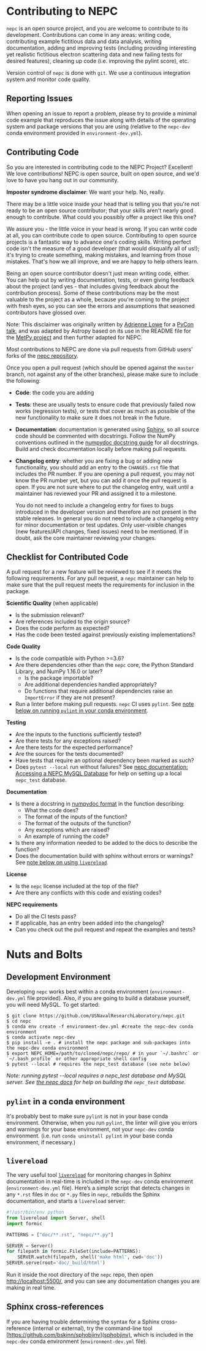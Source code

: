 Contributing to NEPC
====================

`nepc` is an open source project, and you are welcome to contribute to its development. Contributions can come in any areas: writing code, contributing example fictitious data and data analysis, writing documentation, adding and improving tests (including providing interesting yet realistic fictitious electron scattering data and new failing tests for desired features), cleaning up code (i.e. improving the pylint score),  etc.

Version control of `nepc` is done with `git`. We use a continuous integration system and monitor code quality. 

Reporting Issues
----------------

When opening an issue to report a problem, please try to provide a minimal code
example that reproduces the issue along with details of the operating
system and package versions that you are using (relative to the `nepc-dev` conda
environment provided in `environment-dev.yml`).

Contributing Code
-----------------

So you are interested in contributing code to the NEPC Project? Excellent!
We love contributions! NEPC is open source, built on open source,
and we'd love to have you hang out in our community.

**Imposter syndrome disclaimer**: We want your help. No, really.

There may be a little voice inside your head that is telling you that you're not
ready to be an open source contributor; that your skills aren't nearly good
enough to contribute. What could you possibly offer a project like this one?

We assure you - the little voice in your head is wrong. If you can write code at
all, you can contribute code to open source. Contributing to open source
projects is a fantastic way to advance one's coding skills. Writing perfect code
isn't the measure of a good developer (that would disqualify all of us!); it's
trying to create something, making mistakes, and learning from those
mistakes. That's how we all improve, and we are happy to help others learn.

Being an open source contributor doesn't just mean writing code, either. You can
help out by writing documentation, tests, or even giving feedback about the
project (and yes - that includes giving feedback about the contribution
process). Some of these contributions may be the most valuable to the project as
a whole, because you're coming to the project with fresh eyes, so you can see
the errors and assumptions that seasoned contributors have glossed over.

Note: This disclaimer was originally written by
[Adrienne Lowe](https://github.com/adriennefriend) for a
[PyCon talk](https://www.youtube.com/watch?v=6Uj746j9Heo), and was adapted by
Astropy based on its use in the README file for the
[MetPy project](https://github.com/Unidata/MetPy) and then further adapted for NEPC.

Most contributions to NEPC are done via pull requests from GitHub users'
forks of the [nepc repository](https://github.com/USNavalResearchLaboratory/nepc).

Once you open a pull request (which should be opened against the ``master``
branch, not against any of the other branches), please make sure to
include the following:

- **Code**: the code you are adding

- **Tests**: these are usually tests to ensure code that previously
  failed now works (regression tests), or tests that cover as much as possible
  of the new functionality to make sure it does not break in the future.

- **Documentation**: documentation is generated using 
  [Sphinx](http://www.sphinx-doc.org/en/master/index.html), so 
  all source code should be commented with docstrings. Follow the NumPy conventions 
  outlined in the 
  [numpydoc docstring guide](https://numpydoc.readthedocs.io/en/latest/format.html) 
  for all docstrings.  Build and check documentation locally before making pull requests.

- **Changelog entry**: whether you are fixing a bug or adding new
  functionality, you should add an entry to the ``CHANGES.rst`` file that
  includes the PR number. If you are opening a pull request, you may not know
  the PR number yet, but you can add it once the pull request is open. If you
  are not sure where to put the changelog entry, wait until a maintainer
  has reviewed your PR and assigned it to a milestone.

  You do not need to include a changelog entry for fixes to bugs introduced in
  the developer version and therefore are not present in the stable releases. In
  general you do not need to include a changelog entry for minor documentation
  or test updates. Only user-visible changes (new features/API changes, fixed
  issues) need to be mentioned. If in doubt, ask the core maintainer reviewing
  your changes.

<!--
Other Tips
----------

- To prevent the automated tests from running, you can add ``[ci skip]`` to your
  commit message. This is useful if your PR is a work in progress and you are
  not yet ready for the tests to run. For example:

      $ git commit -m "WIP widget [ci skip]"

  - If you already made the commit without including this string, you can edit
    your existing commit message by running:

        $ git commit --amend

- To skip only the tests running on GitHub Actions use ``[skip github]``.

- If your commit makes substantial changes to the documentation but no code
  changes, then you can use ``[skip github]``, which will skip GitHub Actions CI
  because documentation build is done on CircleCI. The exception to this rule
  is when your changes to documentation include code snippets that need to
  be tested using ``doctest``.

- When contributing trivial documentation fixes (i.e., fixes to typos, spelling,
  grammar) that don't contain any special markup and are not associated with
  code changes, please include the string ``[skip github]`` in your commit
  message.

      $ git commit -m "Fixed typo [skip github]"
-->


Checklist for Contributed Code
------------------------------

A pull request for a new feature will be reviewed to see if it meets the
following requirements. For any pull request, a `nepc` maintainer can help
to make sure that the pull request meets the requirements for inclusion in the
package.

**Scientific Quality** (when applicable)
  * Is the submission relevant?
  * Are references included to the origin source?
  * Does the code perform as expected?
  * Has the code been tested against previously existing implementations?

**Code Quality**
  * Is the code compatible with Python >=3.6?
  * Are there dependencies other than the `nepc` core, the Python Standard
    Library, and NumPy 1.16.0 or later?
    * Is the package importable? 
    * Are additional dependencies handled appropriately?
    * Do functions that require additional dependencies raise an `ImportError`
      if they are not present?
  * Run a linter before making pull requests. `nepc` CI uses `pylint`. See 
    [note below on running `pylint` in your conda environment](#pylint-in-a-conda-environment).

**Testing**
  * Are the inputs to the functions sufficiently tested?
  * Are there tests for any exceptions raised?
  * Are there tests for the expected performance?
  * Are the sources for the tests documented?
  * Have tests that require an optional dependency been marked as such?
  * Does ``pytest --local`` run without failures? See [nepc documentation: Accessing a NEPC MySQL Database](https://nepc.readthedocs.io/en/latest/mysql.html) for help on setting up a local `nepc_test` database.

**Documentation**
  * Is there a docstring in [numpydoc format](https://numpydoc.readthedocs.io/en/latest/format.html) in the function describing:
    * What the code does?
    * The format of the inputs of the function?
    * The format of the outputs of the function?
    * Any exceptions which are raised?
    * An example of running the code?
  * Is there any information needed to be added to the docs to describe the function?
  * Does the documentation build with sphinx without errors or warnings? See 
    [note below on using `livereload`](#livereload).

**License**
  * Is the `nepc` license included at the top of the file?
  * Are there any conflicts with this code and existing codes?

**NEPC requirements**
  * Do all the CI tests pass?
  * If applicable, has an entry been added into the changelog?
  * Can you check out the pull request and repeat the examples and tests?

Nuts and Bolts
==============

Development Environment
-----------------------

Developing `nepc` works best within a conda environment (`environment-dev.yml` file provided). 
Also, if you are going to build a database yourself, you will need MySQL. To get started:

```console
$ git clone https://github.com/USNavalResearchLaboratory/nepc.git
$ cd nepc
$ conda env create -f environment-dev.yml #create the nepc-dev conda environment 
$ conda activate nepc-dev
$ pip install -e . # install the nepc package and sub-packages into the nepc-dev conda environment
$ export NEPC_HOME=/path/to/cloned/nepc/repo/ # in your `~/.bashrc` or `~/.bash_profile` or other appropriate shell config
$ pytest --local # requires the nepc_test database (see note below)
```
*Note: running pytest --local requires a nepc_test database and MySQL server. See [the nepc docs](https://nepc.readthedocs.io/en/latest/mysql.html) for help on building the `nepc_test` database.*

`pylint` in a conda environment
-------------------------------

It's probably best to make sure `pylint` is not in your base conda environment. Otherwise, when you run `pylint`, the linter will give you errors and warnings for your base environment, not your `nepc-dev` conda environment.  (i.e. run `conda uninstall pylint` in your base conda environment, if necessary.)

`livereload`
------------

The very useful tool [`livereload`](https://livereload.readthedocs.io/en/latest/) for monitoring
changes in Sphinx documentation in real-time is included 
in the `nepc-dev` conda environment (`environment-dev.yml` file). 
Here’s a simple script that detects changes in any `*.rst` files in `doc` or `*.py` files in `nepc`,
rebuilds the Sphinx documentation, and starts a `livereload` server:

```python
#!/usr/bin/env python
from livereload import Server, shell
import formic

PATTERNS = ["doc/**.rst", "nepc/**.py"]

SERVER = Server()
for filepath in formic.FileSet(include=PATTERNS):
    SERVER.watch(filepath, shell('make html', cwd='doc'))
SERVER.serve(root='doc/_build/html')
```

Run it inside the root directory of the `nepc` repo, then open 
[http://localhost:5500/](http://localhost:5500/), and you can see any
documentation changes you are making in real time.

Sphinx cross-references
-----------------------

If you are having trouble determining the syntax for a Sphinx cross-reference (internal
or external), try the command-line tool [https://github.com/bskinn/sphobjinv](sphobjinv),
which is included in the `nepc-dev` conda environment (`environment-dev.yml` file).
